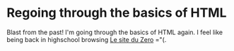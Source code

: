 # Regoing through the basics of HTML

Blast from the past! I'm going through the basics of HTML again. I feel like being back in highschool browsing [Le site du Zero](http://sdz.tdct.org/sdz/apprenez-a-creer-votre-site-web-avec-html5-et-css3.html) ="(.